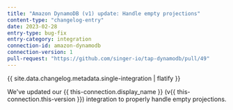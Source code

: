```yaml
---
title: "Amazon DynamoDB (v1) update: Handle empty projections"
content-type: "changelog-entry"
date: 2023-02-28
entry-type: bug-fix
entry-category: integration
connection-id: amazon-dynamodb
connection-version: 1
pull-request: "https://github.com/singer-io/tap-dynamodb/pull/49"
---
```

{{ site.data.changelog.metadata.single-integration | flatify }}

We've updated our {{ this-connection.display_name }} (v{{ this-connection.this-version }}) integration to properly handle empty projections.